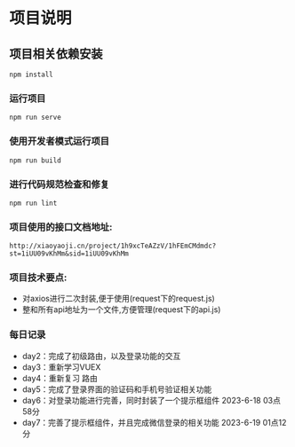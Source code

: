 # 项目说明

## 项目相关依赖安装
```
npm install
```

### 运行项目
```
npm run serve
```

### 使用开发者模式运行项目
```
npm run build
```

### 进行代码规范检查和修复
```
npm run lint
```
### 项目使用的接口文档地址:

`http://xiaoyaoji.cn/project/1h9xcTeAZzV/1hFEmCMdmdc?st=1iUU09vKhMm&sid=1iUU09vKhMm`

### 项目技术要点:

- 对axios进行二次封装,便于使用(request下的request.js)
- 整和所有api地址为一个文件,方便管理(request下的api.js)

### 每日记录
- day2：完成了初级路由，以及登录功能的交互
- day3：重新学习VUEX
- day4：重新复习 路由
- day5：完成了登录界面的验证码和手机号验证相关功能
- day6：对登录功能进行完善，同时封装了一个提示框组件 2023-6-18 03点58分
- day7：完善了提示框组件，并且完成微信登录的相关功能 2023-6-19 01点12分